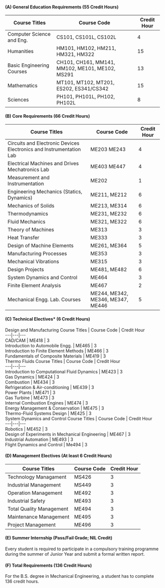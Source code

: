 #### (A) General Education Requirements (55 Credit Hours)
Course Titles | Course Code | Credit Hour  
---|---|---  
Computer Science and Eng. | CS101, CS101L, CS102L | 4  
Humanities | HM101, HM102, HM211, HM321, HM322 | 15  
Basic Engineering Courses | CH101, CH161, MM141, MM102, ME101, ME102, MS291 | 13  
Mathematics | MT101, MT102, MT201, ES202, ES341/CS342 | 15  
Sciences | PH101, PH101L, PH102, PH102L | 8  
#### (B) Core Requirements (66 Credit Hours)
Course Titles | Course Code | Credit Hour  
---|---|---  
Circuits and Electronic Devices Electronics and Instrumentation Lab |  ME203 ME243 | 4  
Electrical Machines and Drives Mechatronics Lab |  ME403 ME447 | 4  
Measurement and Instrumentation | ME202 | 1  
Engineering Mechanics (Statics, Dynamics) | ME211, ME212 | 6  
Mechanics of Solids | ME213, ME314 | 6  
Thermodynamics | ME231, ME232 | 6  
Fluid Mechanics | ME321, ME322 | 6  
Theory of Machines | ME313 | 3  
Heat Transfer | ME333 | 3  
Design of Machine Elements | ME261, ME364 | 5  
Manufacturing Processes | ME353 | 3  
Mechanical Vibrations | ME315 | 3  
Design Projects | ME481, ME482 | 6  
System Dynamics and Control | ME464 | 3  
Finite Element Analysis | ME467 | 2  
Mechanical Engg. Lab. Courses | ME244, ME342, ME346, ME347, ME446 | 5  
#### (C) Technical Electives* (6 Credit Hours)
Design and Manufacturing
Course Titles | Course Code | Credit Hour  
---|---|---  
CAD/CAM | ME418 | 3  
Introduction to Automobile Engg. | ME465 | 3  
Introduction to Finite Element Methods | ME466 | 3  
Fundamentals of Composite Materials | ME419 | 3  
Thermo Fluids
Course Titles | Course Code | Credit Hour  
---|---|---  
Introduction to Computational Fluid Dynamics | ME423 | 3  
Gas Dynamics | ME424 | 3  
Combustion | ME434 | 3  
Refrigeration & Air-conditioning | ME439 | 3  
Power Plants | ME471 | 3  
Gas Turbine | ME473 | 3  
Internal Combustion Engines | ME474 | 3  
Energy Management & Conservation | ME475 | 3  
Thermo-Fluid Systems Design | ME425 | 3  
System Dynamics and Control
Course Titles | Course Code | Credit Hour  
---|---|---  
Robotics | ME452 | 3  
Design of Experiments in Mechanical Engineering | ME467 | 3  
Industrial Automation | ME493 | 3  
Flight Dynamics and Control | Me494 | 3  
#### (D) Management Electives (At least 6 Credit Hours)
Course Titles | Course Code | Credit Hour  
---|---|---  
Technology Managament | MS426 | 3  
Industrial Management | MS449 | 3  
Operation Management | ME492 | 3  
Industrial Safety | ME493 | 3  
Total Quality Management | ME494 | 3  
Maintenance Management | ME495 | 3  
Project Management | ME496 | 3  
#### (E) Summer Internship (Pass/Fail Grade; NIL Credit)
Every student is required to participate in a compulsory training programme during the summer of Junior Year and submit a formal written report.
#### (F) Total Requirements (136 Credit Hours)
For the B.S. degree in Mechanical Engineering, a student has to complete 136 credit hours.

